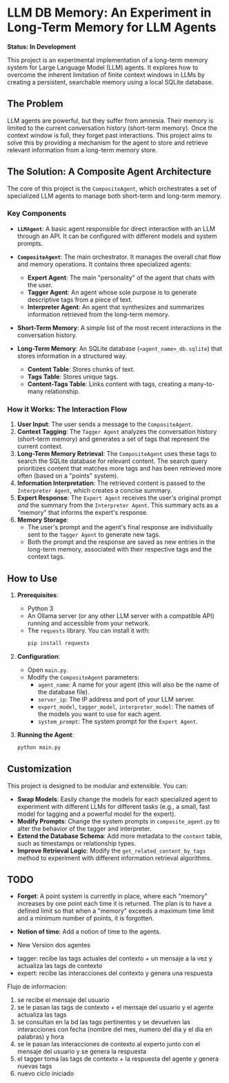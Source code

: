 # LLM DB Memory: An Experiment in Long-Term Memory for LLM Agents

**Status: In Development**

This project is an experimental implementation of a long-term memory system for Large Language Model (LLM) agents. It explores how to overcome the inherent limitation of finite context windows in LLMs by creating a persistent, searchable memory using a local SQLite database.

## The Problem

LLM agents are powerful, but they suffer from amnesia. Their memory is limited to the current conversation history (short-term memory). Once the context window is full, they forget past interactions. This project aims to solve this by providing a mechanism for the agent to store and retrieve relevant information from a long-term memory store.

## The Solution: A Composite Agent Architecture

The core of this project is the `CompositeAgent`, which orchestrates a set of specialized LLM agents to manage both short-term and long-term memory.

### Key Components

*   **`LLMAgent`**: A basic agent responsible for direct interaction with an LLM through an API. It can be configured with different models and system prompts.

*   **`CompositeAgent`**: The main orchestrator. It manages the overall chat flow and memory operations. It contains three specialized agents:
    *   **Expert Agent**: The main "personality" of the agent that chats with the user.
    *   **Tagger Agent**: An agent whose sole purpose is to generate descriptive tags from a piece of text.
    *   **Interpreter Agent**: An agent that synthesizes and summarizes information retrieved from the long-term memory.

*   **Short-Term Memory**: A simple list of the most recent interactions in the conversation history.

*   **Long-Term Memory**: An SQLite database (`<agent_name>_db.sqlite`) that stores information in a structured way.
    *   **Content Table**: Stores chunks of text.
    *   **Tags Table**: Stores unique tags.
    *   **Content-Tags Table**: Links content with tags, creating a many-to-many relationship.

### How it Works: The Interaction Flow

1.  **User Input**: The user sends a message to the `CompositeAgent`.
2.  **Context Tagging**: The `Tagger Agent` analyzes the conversation history (short-term memory) and generates a set of tags that represent the current context.
3.  **Long-Term Memory Retrieval**: The `CompositeAgent` uses these tags to search the SQLite database for relevant content. The search query prioritizes content that matches more tags and has been retrieved more often (based on a "points" system).
4.  **Information Interpretation**: The retrieved content is passed to the `Interpreter Agent`, which creates a concise summary.
5.  **Expert Response**: The `Expert Agent` receives the user's original prompt *and* the summary from the `Interpreter Agent`. This summary acts as a "memory" that informs the expert's response.
6.  **Memory Storage**:
    *   The user's prompt and the agent's final response are individually sent to the `Tagger Agent` to generate new tags.
    *   Both the prompt and the response are saved as new entries in the long-term memory, associated with their respective tags and the context tags.

## How to Use

1.  **Prerequisites**:
    *   Python 3
    *   An Ollama server (or any other LLM server with a compatible API) running and accessible from your network.
    *   The `requests` library. You can install it with:
        ```bash
        pip install requests
        ```

2.  **Configuration**:
    *   Open `main.py`.
    *   Modify the `CompositeAgent` parameters:
        *   `agent_name`: A name for your agent (this will also be the name of the database file).
        *   `server_ip`: The IP address and port of your LLM server.
        *   `expert_model`, `tagger_model`, `interpreter_model`: The names of the models you want to use for each agent.
        *   `system_prompt`: The system prompt for the `Expert Agent`.

3.  **Running the Agent**:
    ```bash
    python main.py
    ```

## Customization

This project is designed to be modular and extensible. You can:

*   **Swap Models**: Easily change the models for each specialized agent to experiment with different LLMs for different tasks (e.g., a small, fast model for tagging and a powerful model for the expert).
*   **Modify Prompts**: Change the system prompts in `composite_agent.py` to alter the behavior of the tagger and interpreter.
*   **Extend the Database Schema**: Add more metadata to the `content` table, such as timestamps or relationship types.
*   **Improve Retrieval Logic**: Modify the `get_related_content_by_tags` method to experiment with different information retrieval algorithms.

## TODO
* **Forget**: A point system is currently in place, where each "memory" increases by one point each time it is returned. The plan is to have a defined limit so that when a "memory" exceeds a maximum time limit and a minimum number of points, it is forgotten.
* **Notion of time**: Add a notion of time to the agents.

* New Version
dos agentes
- tagger: recibe las tags actuales del contexto + un mensaje a la vez y actualiza las tags de contexto
- expert: recibe las interacciones del contexto y genera una respuesta

Flujo de informacion:
1) se recibe el mensaje del usuario
2) se le pasan las tags de contexto + el mensaje del usuario y el agente actualiza las tags
3) se consultan en la bd las tags pertinentes y se devuelven las interacciones con fecha (nombre del mes, numero del dia y el dia en palabras) y hora
4) se le pasan las interacciones de contexto al experto junto con el mensaje del usuario y se genera la respuesta
5) el tagger toma las tags de contexto + la respuesta del agente y genera nuevas tags
6) nuevo ciclo iniciado
